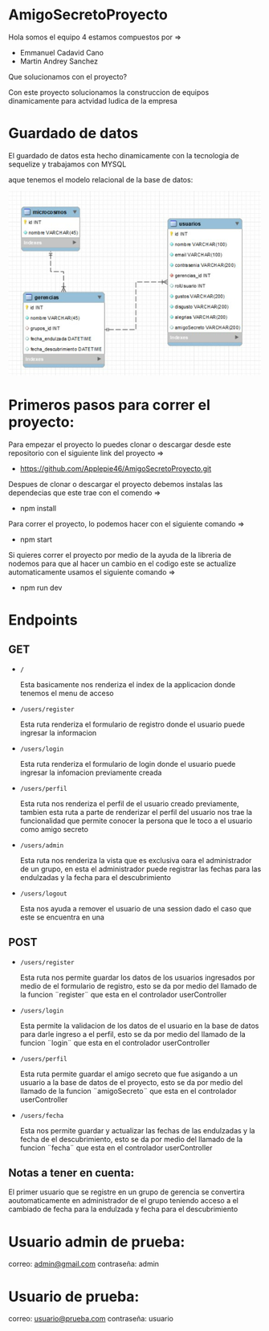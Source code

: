 # AmigoSecretoProyecto

Hola somos el equipo 4 estamos compuestos por =>
- Emmanuel Cadavid Cano
- Martin Andrey Sanchez

Que solucionamos con el proyecto?

Con este proyecto solucionamos la construccion de equipos dinamicamente para actvidad ludica de la empresa

# Guardado de datos

El guardado de datos esta hecho dinamicamente con la tecnologia de sequelize y trabajamos con MYSQL

aque tenemos el modelo relacional de la base de datos:

![This is an image](https://github.com/Applepie46/AmigoSecretoProyecto/blob/master/public/images/relationalModel/modeloRelacional2.png)

# Primeros pasos para correr el proyecto:

Para empezar el proyecto lo puedes clonar o descargar desde este repositorio con el siguiente link del proyecto =>

- https://github.com/Applepie46/AmigoSecretoProyecto.git

Despues de clonar o descargar el proyecto debemos instalas las dependecias que este trae con el comendo =>

- npm install

Para correr el proyecto, lo podemos hacer con el siguiente comando =>

- npm start

Si quieres correr el proyecto por medio de la ayuda de la libreria de nodemos para que al hacer un cambio en el codigo este se actualize automaticamente usamos el siguiente comando =>

- npm run dev

# Endpoints

## GET

* `/`

  Esta basicamente nos renderiza el index de la applicacion donde tenemos el menu de acceso

* `/users/register`

  Esta ruta renderiza el formulario de registro donde el usuario puede ingresar la informacion
  
* `/users/login`
  
  Esta ruta renderiza el formulario de login donde el usuario puede ingresar la infomacion previamente creada

* `/users/perfil`

  Esta ruta nos renderiza el perfil de el usuario creado previamente, tambien esta ruta a parte de renderizar el perfil del usuario nos trae la funcionalidad que         permite conocer la persona que le toco a el usuario como amigo secreto
    
* `/users/admin`
  
  Esta ruta nos renderiza la vista que es exclusiva oara el administrador de un grupo, en esta el administrador puede registrar las fechas para las endulzadas y la       fecha para el descubrimiento
  
  
* `/users/logout`

  Esta nos ayuda a remover el usuario de una session dado el caso que este se encuentra en una
  
## POST

* `/users/register`
  
  Esta ruta nos permite guardar los datos de los usuarios ingresados por medio de el formulario de registro, esto se da por medio del llamado de la funcion
  ¨register¨ que esta en el controlador userController
 
* `/users/login`

  Esta permite la validacion de los datos de el usuario en la base de datos para darle ingreso a el perfil, esto se da por medio del llamado de la funcion
  ¨login¨ que esta en el controlador userController
  
* `/users/perfil`

  Esta ruta permite guardar el amigo secreto que fue asigando a un usuario a la base de datos de el proyecto, esto se da por medio del llamado de la funcion
  ¨amigoSecreto¨ que esta en el controlador userController 
  
* `/users/fecha`
  
  Esta nos permite guardar y actualizar las fechas de las endulzadas y la fecha de el descubrimiento, esto se da por medio del llamado de la funcion
  ¨fecha¨ que esta en el controlador userController  
  

## Notas a tener en cuenta:

El primer usuario que se registre en un grupo de gerencia se convertira aoutomaticamente en administrador de el grupo teniendo acceso a el cambiado de fecha para la endulzada y fecha para el descubrimiento

# Usuario admin de prueba:
correo: admin@gmail.com
contraseña: admin
# Usuario de prueba:
correo: usuario@prueba.com
contraseña: usuario










